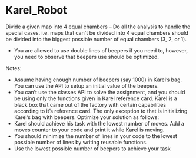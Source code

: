 # Karel_Robot

Divide a given map into 4 equal chambers – Do all the analysis to handle the special cases.
i.e. maps that can't be divided into 4 equal chambers should be divided into the biggest
possible number of equal chambers (3, 2, or 1).
- You are allowed to use double lines of beepers if you need to, however, you need to
observe that beepers use should be optimized.

Notes:
- Assume having enough number of beepers (say 1000) in Karel’s bag. You can use the
API to setup an initial value of the beepers.
- You can’t use the classes API to solve the assignment, and you should be using only
the functions given in Karel reference card. Karel is a black box that came out of the
factory with certain capabilities according to it’s reference card. The only exception
to that is initializing Karel’s bag with beepers.
Optimize your solution as follows:
- Karel should achieve his task with the lowest number of moves. Add a moves
counter to your code and print it while Karel is moving.
- You should minimize the number of lines in your code to the lowest possible number
of lines by writing reusable functions.
- Use the lowest possible number of beepers to achieve your task




